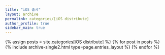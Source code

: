 ```yaml
---
title: "iOS 출시"
layout: archive
permalink: categories/[iOS distribute]
author_profile: true
sidebar_main: true
---
```



{% assign posts = site.categories[iOS distribute] %}
{% for post in posts %} {% include archive-single2.html type=page.entries_layout %} {% endfor %}
